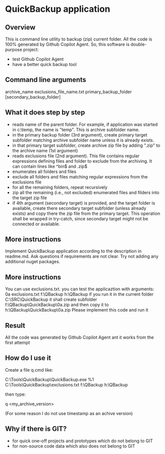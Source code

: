 # QuickBackup application

## Overview 
This is command line utility to backup (zip) current folder. 
All the code is 100% generated by Github Copilot Agent. 
So, this software is double-purpose project: 
- test Github Copilot Agent 
- have a better quick backup tool 
 
## Command line arguments 
archive_name exclusions_file_name.txt primary_backup_folder [secondary_backup_folder]

## What it does step by step 
- reads name of the parent folder. For example, if application was started in c:\temp\, the name is "temp". This is archive subfolder name. 
- in the primary backup folder (3rd argument), create primary target subfolder matching archive subfolder name unless it is already exists.
- in that primary target subfolder, create archive zip file by adding ".zip" to the archive name (1st argument)
- reads exclusions file (2nd argument). This file contains regular expressions defining files and folder to exclude from the archiving. It can contain lines like ^bin$ and .zip$
- enumerates all folders and files
- exclude all folders and files matching regular expressions from the exclusions file
- for all the remaining folders, repeat recursively
- zip all the remaining (i.e., not excluded) enumerated files and filders into the target zip file
- if 4th argument (secondary target) is provided, and the target folder is available, create there secondary target subfolder (unless already exists) and copy there the zip file from the primary target. This operation shall be wrapped in try-catch, since secondary target might not be connected or available.

## More instructions
Implement QuickBackup application according to the description in readme.md. Ask questions if requirements are not clear. Try not adding any additional nuget packages. 

## More instructions 
You can use exclusions.txt. you can test the applicaztion with arguments: 0a exclusions.txt f:\QBackup h:\QBackup if you run it in the current folder C:\SRC\QuickBackup it shall create subfolder f:\QBackup\QuickBackup\0a.zip and then copy it to h:\QBackup\QuickBackup\0a.zip
Please implement this code and run it 

## Result 
All the code was generated by Github Copilot Agent ant it works from the first attempt 

## How do I use it 
Create a file q.cmd like: 

C:\Tools\QuickBackup\QuickBackup.exe %1 C:\Tools\QuickBackup\exclusions.txt f:\QBackup h:\QBackup 

then type: 

q <my_archive_version>

(For some reason I do not use timestamp as an achive version)

## Why if there is GIT?

- for quick one-off projects and prototypes which do not belong to GIT
- for non-source code data which also does not belong to GIT



